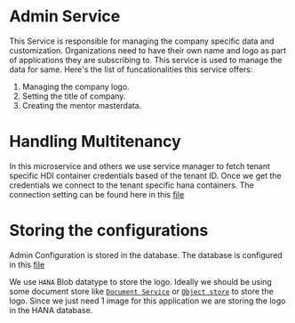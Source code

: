 # Admin Service
This Service is responsible for managing the company specific data and customization. Organizations need to have their own name and logo as part of applications they are subscribing to. This service is used to manage the data for same. Here's the list of funcationalities this service offers: 
1. Managing the company logo. 
2. Setting the title of company.
3. Creating the mentor masterdata.


# Handling Multitenancy
In this microservice and others we use service manager to fetch tenant specific HDI container credentials based of the tenant ID. Once we get the credentials we connect to the tenant specific hana containers. The connection setting can be found here in this [file](./utility/service-manager.js)

# Storing the configurations
Admin Configuration is stored in the database. The database is configured in this [file](../db//src/data/Configuration.hdbtable)

We use `HANA` Blob datatype to store the logo. Ideally we should be using some document store like [`Document Service`](https://help.sap.com/docs/DOCUMENT_MANAGEMENT) or [`Object store`](https://help.sap.com/docs/ObjectStore) to store the logo. Since we just need 1 image for this application we are storing the logo in the HANA database.
